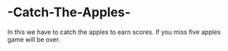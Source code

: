 # -Catch-The-Apples-
In this we have to catch the apples to earn scores. If you miss five apples game will be over.
